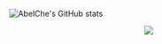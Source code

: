 
![AbelChe's GitHub stats](https://github-readme-stats.vercel.app/api?username=AbelChe&hide=contribs,prs&theme=gruvbox)


<div align="center"> <img src="https://activity-graph.herokuapp.com/graph?username=AbelChe&theme=gruvbox" /> </div>


